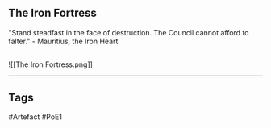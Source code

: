 ## The Iron Fortress
"Stand steadfast in the face of destruction.
The Council cannot afford to falter."
\- Mauritius, the Iron Heart
##
![[The Iron Fortress.png]]

---
## Tags
#Artefact
#PoE1